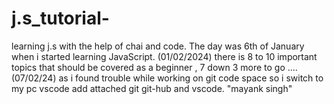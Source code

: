 # j.s_tutorial-
learning j.s with the help of chai and code. 
The day was 6th of January when i started learning JavaScript.
(01/02/2024) there is 8 to 10 important topics that should be covered as a beginner , 7 down 3 more to go ....
 (07/02/24) as i found trouble while working on git code space so i switch to my pc vscode add attached git git-hub and vscode.
"mayank singh" 